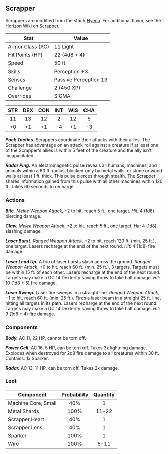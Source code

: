 <!-- +template machine scrapper dnd5ecombat -->

## Scrapper

Scrappers are modified from the stock [Hyena](https://www.dndbeyond.com/monsters/hyena).
For additional flavor, see the [Horizon Wiki on Scrapper](https://horizon.fandom.com/wiki/Scrapper).

| Stat | Value |
| ---- | ----- |
| Armor Class (AC) | 11 Light |
| Hit Points (HP) | 22 (4d8 + 4) |
| Speed | 50 ft. |
| Skills | Perception +3 |
| Senses | Passive Perception 13 |
| Challenge | 2 (450 XP) |
| Overrides | SIGMA |

| STR | DEX | CON | INT | WIS | CHA |
| :---: | :---: | :---: | :---: | :---: | :---: |
| 11 | 13 | 12 | 2 | 12 | 5 |
| +0 | +1 | +1 | -4 | +1 | -3 |

_**Pack Tactics.**_
Scrappers coordinate their attacks with their allies.
The Scrapper has advantage on an attack roll against a creature if at least one of the Scrapper's allies is within 5 feet of the creature and the ally isn't incapacitated.

_**Radar Ping.**_
An electromagnetic pulse reveals all humans, machines, and animals within a 60 ft. radius, blocked only by metal walls, or stone or wood walls at least 1 ft. thick.
This pulse pierces through stealth.
The Scrapper shares information gained from this pulse with all other machines within 120 ft.
Takes 60 seconds to recharge.

### Actions

_**Bite.**_
_Melee Weapon Attack_, +2 to hit, reach 5 ft., one target.
_Hit:_ 4 (1d8) piercing damage.

_**Claw.**_
_Melee Weapon Attack_, +2 to hit, reach 5 ft., one target.
_Hit:_ 4 (1d8) slashing damage.

_**Laser Burst.**_
_Ranged Weapon Attack_, +2 to hit, reach 120 ft. (min. 25 ft.), one target.
Lasers recharge at the end of the next round.
_Hit:_ 4 (1d8) fire damage.

_**Laser Lead Up.**_
A trio of laser bursts slash across the ground.
_Ranged Weapon Attack_, +0 to hit, reach 60 ft. (min. 25 ft.), 3 targets.
Targets must be within 15 ft. of each other.
Lasers recharge at the end of the next round.
Targets may make a DC 14 Dexterity saving throw to take half damage.
_Hit:_ 10 (1d8 + 5) fire damage.

_**Laser Sweep.**_
Laser fire sweeps in a straight line.
_Ranged Weapon Attack_, +1 to hit, reach 60 ft. (min. 25 ft.).
Fires a laser beam in a straight 25 ft. line, hitting all targets in its path.
Lasers recharge at the end of the next round.
Targets may make a DC 14 Dexterity saving throw to take half damage.
_Hit:_ 9 (1d8 + 4) fire damage.

### Components

_**Body.**_
AC 11, 22 HP, cannot be torn off.

_**Power Cell.**_
AC 16, 5 HP, can be torn off.
Takes 3x lightning damage.
Explodes when destroyed for 2d8 fire damage to all creatures within 30 ft.
Contains: 1x Sparker.

_**Radar.**_
AC 13, 11 HP, can be torn off.
Takes 2x damage.

### Loot

| Component | Probability | Quantity |
| --- | :---: | :---: |
| Machine Core, Small | 40% | 1 |
| Metal Shards | 100% | 11-22 |
| Scrapper Heart | 40% | 1 |
| Scrapper Lens | 40% | 1 |
| Sparker | 100% | 1 |
| Wire | 100% | 5-11 |


<!-- -template machine scrapper dnd5ecombat -->
